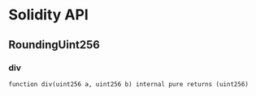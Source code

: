 # Solidity API

## RoundingUint256

### div

```solidity
function div(uint256 a, uint256 b) internal pure returns (uint256)
```

